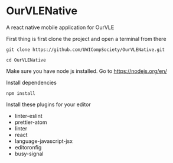 # OurVLENative
A react native mobile application for OurVLE

First thing is first clone the project and open a terminal from there

```
git clone https://github.com/UWICompSociety/OurVLENative.git 
```
```
cd OurVLENative 
```

Make sure you have node js installed. Go to https://nodejs.org/en/

Install dependencies

```npm install```

Install these plugins for your editor
- linter-eslint
- prettier-atom
- linter
- react
- language-javascript-jsx
- editoronfig
- busy-signal



